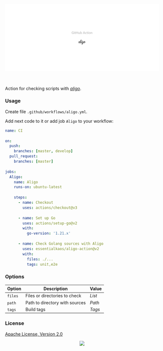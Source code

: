<p align="center"><a href="#readme"><img src=".github/images/card.svg"/></a></p>

<br/>

Action for checking scripts with [_aligo_](https://kaos.sh/aligo).

### Usage

Create file `.github/workflows/aligo.yml`.

Add next code to it or add job `Aligo` to your workflow:

```yml
name: CI

on:
  push:
    branches: [master, develop]
  pull_request:
    branches: [master]

jobs:
  Aligo:
    name: Aligo
    runs-on: ubuntu-latest

    steps:
      - name: Checkout
        uses: actions/checkout@v3

      - name: Set up Go
        uses: actions/setup-go@v2
        with:
          go-version: '1.21.x'

      - name: Check Golang sources with Aligo
        uses: essentialkaos/aligo-action@v2
        with:
          files: ./...
          tags: unit,e2e

```

### Options

| Option | Description | Value |
|--------|-------------|--------|
| `files` | Files or directories to check | _List_ |
| `path` | Path to directory with sources | _Path_ |
| `tags` | Build tags | _Tags_ |

### License

[Apache License, Version 2.0](https://www.apache.org/licenses/LICENSE-2.0)

<p align="center"><a href="https://essentialkaos.com"><img src="https://gh.kaos.st/ekgh.svg"/></a></p>
